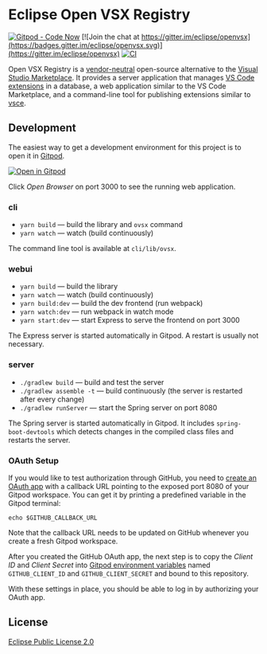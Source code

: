 # Eclipse Open VSX Registry

[![Gitpod - Code Now](https://img.shields.io/badge/Gitpod-code%20now-blue.svg?longCache=true)](https://gitpod.io/#https://github.com/eclipse/openvsx)
[![Join the chat at https://gitter.im/eclipse/openvsx](https://badges.gitter.im/eclipse/openvsx.svg)](https://gitter.im/eclipse/openvsx)
[![CI](https://github.com/eclipse/openvsx/workflows/CI/badge.svg)](https://github.com/eclipse/openvsx/actions?query=workflow%3ACI)

Open VSX Registry is a [vendor-neutral](https://projects.eclipse.org/projects/ecd.openvsx/who) open-source alternative to the [Visual Studio Marketplace](https://marketplace.visualstudio.com/vscode). It provides a server application that manages [VS Code extensions](https://code.visualstudio.com/api) in a database, a web application similar to the VS Code Marketplace, and a command-line tool for publishing extensions similar to [vsce](https://code.visualstudio.com/api/working-with-extensions/publishing-extension#vsce).

## Development

The easiest way to get a development environment for this project is to open it in [Gitpod](https://gitpod.io/).

[![Open in Gitpod](https://gitpod.io/button/open-in-gitpod.svg)](https://gitpod.io/#https://github.com/eclipse/openvsx)

Click _Open Browser_ on port 3000 to see the running web application.

### cli

 * `yarn build` &mdash; build the library and `ovsx` command
 * `yarn watch` &mdash; watch (build continuously)

The command line tool is available at `cli/lib/ovsx`.

### webui

 * `yarn build` &mdash; build the library
 * `yarn watch` &mdash; watch (build continuously)
 * `yarn build:dev` &mdash; build the dev frontend (run webpack)
 * `yarn watch:dev` &mdash; run webpack in watch mode
 * `yarn start:dev` &mdash; start Express to serve the frontend on port 3000

 The Express server is started automatically in Gitpod. A restart is usually not necessary.

### server

 * `./gradlew build` &mdash; build and test the server
 * `./gradlew assemble -t` &mdash; build continuously (the server is restarted after every change)
 * `./gradlew runServer` &mdash; start the Spring server on port 8080

The Spring server is started automatically in Gitpod. It includes `spring-boot-devtools` which detects changes in the compiled class files and restarts the server.

### OAuth Setup

If you would like to test authorization through GitHub, you need to [create an OAuth app](https://developer.github.com/apps/building-oauth-apps/creating-an-oauth-app/) with a callback URL pointing to the exposed port 8080 of your Gitpod workspace. You can get it by printing a predefined variable in the Gitpod terminal:

```
echo $GITHUB_CALLBACK_URL
```

Note that the callback URL needs to be updated on GitHub whenever you create a fresh Gitpod workspace.

After you created the GitHub OAuth app, the next step is to copy the _Client ID_ and _Client Secret_ into [Gitpod environment variables](https://www.gitpod.io/docs/environment-variables/) named `GITHUB_CLIENT_ID` and `GITHUB_CLIENT_SECRET` and bound to this repository.

With these settings in place, you should be able to log in by authorizing your OAuth app.

## License

[Eclipse Public License 2.0](https://www.eclipse.org/legal/epl-2.0/)
